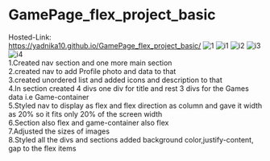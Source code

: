 # GamePage_flex_project_basic
Hosted-Link:<br>
https://yadnika10.github.io/GamePage_flex_project_basic/
![1](https://github.com/yadnika10/GamePage_flex_project_basic/assets/122971264/88c78586-e6b8-4764-9344-7aeddc8fd559)
![i1](https://github.com/yadnika10/GamePage_flex_project_basic/assets/122971264/33739998-3ee0-4670-963f-c288c4e0d484)
![i2](https://github.com/yadnika10/GamePage_flex_project_basic/assets/122971264/b9928f50-90a8-4084-bf3c-3e12ea52b690)
![i3](https://github.com/yadnika10/GamePage_flex_project_basic/assets/122971264/2f5860df-d4d8-4b6e-9f89-9da924aed83b)
![i4](https://github.com/yadnika10/GamePage_flex_project_basic/assets/122971264/631744dd-4916-472a-9920-7db75d2d706a)
<br>
1.Created nav section and one more main section<br>
2.created nav to add Profile photo and data to that<br>
3.created unordered list and added icons and description to that<br>
4.In section created 4 divs one div for title and rest 3 divs for the Games data i.e Game-container<br>
5.Styled nav to display as flex and flex direction as column and gave it width as 20% so it fits only 20% of the screen width<br>
6.Section also flex and game-container also flex<br>
7.Adjusted the sizes of images<br>
8.Styled all the divs and sections added background color,justify-content, gap to the flex items<br>
